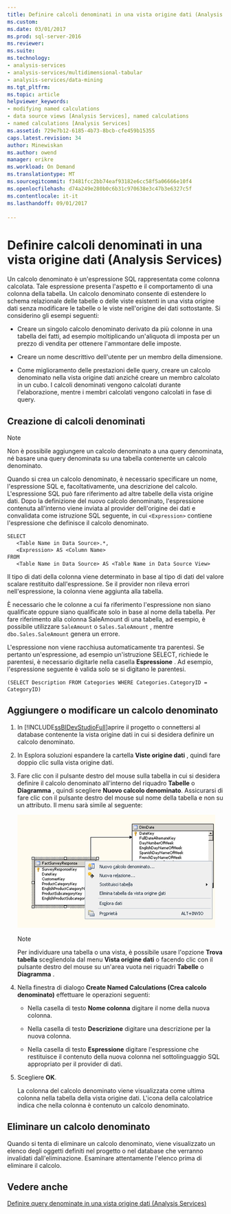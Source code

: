 ```yaml
---
title: Definire calcoli denominati in una vista origine dati (Analysis Services) | Documenti Microsoft
ms.custom: 
ms.date: 03/01/2017
ms.prod: sql-server-2016
ms.reviewer: 
ms.suite: 
ms.technology:
- analysis-services
- analysis-services/multidimensional-tabular
- analysis-services/data-mining
ms.tgt_pltfrm: 
ms.topic: article
helpviewer_keywords:
- modifying named calculations
- data source views [Analysis Services], named calculations
- named calculations [Analysis Services]
ms.assetid: 729e7b12-6185-4b73-8bcb-cfe459b15355
caps.latest.revision: 34
author: Minewiskan
ms.author: owend
manager: erikre
ms.workload: On Demand
ms.translationtype: MT
ms.sourcegitcommit: f3481fcc2bb74eaf93182e6cc58f5a06666e10f4
ms.openlocfilehash: d74a249e280b0c6b31c970638e3c47b3e6327c5f
ms.contentlocale: it-it
ms.lasthandoff: 09/01/2017

---
```

# <a name="define-named-calculations-in-a-data-source-view-analysis-services"></a>Definire calcoli denominati in una vista origine dati (Analysis Services)
  Un calcolo denominato è un'espressione SQL rappresentata come colonna calcolata. Tale espressione presenta l'aspetto e il comportamento di una colonna della tabella. Un calcolo denominato consente di estendere lo schema relazionale delle tabelle o delle viste esistenti in una vista origine dati senza modificare le tabelle o le viste nell'origine dei dati sottostante. Si considerino gli esempi seguenti:  
  
-   Creare un singolo calcolo denominato derivato da più colonne in una tabella dei fatti, ad esempio moltiplicando un'aliquota di imposta per un prezzo di vendita per ottenere l'ammontare delle imposte.  
  
-   Creare un nome descrittivo dell'utente per un membro della dimensione.  
  
-   Come miglioramento delle prestazioni delle query, creare un calcolo denominato nella vista origine dati anziché creare un membro calcolato in un cubo. I calcoli denominati vengono calcolati durante l'elaborazione, mentre i membri calcolati vengono calcolati in fase di query.  
  
## <a name="creating-named-calculations"></a>Creazione di calcoli denominati  
  
> [!NOTE]  
>  Non è possibile aggiungere un calcolo denominato a una query denominata, né basare una query denominata su una tabella contenente un calcolo denominato.  
  
 Quando si crea un calcolo denominato, è necessario specificare un nome, l'espressione SQL e, facoltativamente, una descrizione del calcolo. L'espressione SQL può fare riferimento ad altre tabelle della vista origine dati. Dopo la definizione del nuovo calcolo denominato, l'espressione contenuta all'interno viene inviata al provider dell'origine dei dati e convalidata come istruzione SQL seguente, in cui `<Expression>` contiene l'espressione che definisce il calcolo denominato.  
  
```  
SELECT   
   <Table Name in Data Source>.*,   
   <Expression> AS <Column Name>   
FROM   
   <Table Name in Data Source> AS <Table Name in Data Source View>  
```  
  
 Il tipo di dati della colonna viene determinato in base al tipo di dati del valore scalare restituito dall'espressione. Se il provider non rileva errori nell'espressione, la colonna viene aggiunta alla tabella.  
  
 È necessario che le colonne a cui fa riferimento l'espressione non siano qualificate oppure siano qualificate solo in base al nome della tabella. Per fare riferimento alla colonna SaleAmount di una tabella, ad esempio, è possibile utilizzare `SaleAmount` o `Sales.SaleAmount` , mentre `dbo.Sales.SaleAmount` genera un errore.  
  
 L'espressione non viene racchiusa automaticamente tra parentesi. Se pertanto un'espressione, ad esempio un'istruzione SELECT, richiede le parentesi, è necessario digitarle nella casella **Espressione** . Ad esempio, l'espressione seguente è valida solo se si digitano le parentesi.  
  
```  
(SELECT Description FROM Categories WHERE Categories.CategoryID = CategoryID)  
```  
  
## <a name="add-or-edit-a-named-calculation"></a>Aggiungere o modificare un calcolo denominato  
  
1.  In [!INCLUDE[ssBIDevStudioFull](../../includes/ssbidevstudiofull-md.md)]aprire il progetto o connettersi al database contenente la vista origine dati in cui si desidera definire un calcolo denominato.  
  
2.  In Esplora soluzioni espandere la cartella **Viste origine dati** , quindi fare doppio clic sulla vista origine dati.  
  
3.  Fare clic con il pulsante destro del mouse sulla tabella in cui si desidera definire il calcolo denominato all'interno del riquadro **Tabelle** o **Diagramma** , quindi scegliere **Nuovo calcolo denominato**. Assicurarsi di fare clic con il pulsante destro del mouse sul nome della tabella e non su un attributo. Il menu sarà simile al seguente:  
  
     ![Schermata dell'area di lavoro di diagramma, menu di scelta rapida](../../analysis-services/multidimensional-models/media/ssas-olapdsv-diagram.gif "schermata dell'area di lavoro di diagramma, menu di scelta rapida")  
  
    > [!NOTE]  
    >  Per individuare una tabella o una vista, è possibile usare l'opzione **Trova tabella** scegliendola dal menu **Vista origine dati** o facendo clic con il pulsante destro del mouse su un'area vuota nei riquadri **Tabelle** o **Diagramma** .  
  
4.  Nella finestra di dialogo **Create Named Calculations (Crea calcolo denominato)** effettuare le operazioni seguenti:  
  
    -   Nella casella di testo **Nome colonna** digitare il nome della nuova colonna.  
  
    -   Nella casella di testo **Descrizione** digitare una descrizione per la nuova colonna.  
  
    -   Nella casella di testo **Espressione** digitare l'espressione che restituisce il contenuto della nuova colonna nel sottolinguaggio SQL appropriato per il provider di dati.  
  
5.  Scegliere **OK**.  
  
     La colonna del calcolo denominato viene visualizzata come ultima colonna nella tabella della vista origine dati. L'icona della calcolatrice indica che nella colonna è contenuto un calcolo denominato.  
  
## <a name="delete-a-named-calculation"></a>Eliminare un calcolo denominato  
 Quando si tenta di eliminare un calcolo denominato, viene visualizzato un elenco degli oggetti definiti nel progetto o nel database che verranno invalidati dall'eliminazione. Esaminare attentamente l'elenco prima di eliminare il calcolo.  
  
## <a name="see-also"></a>Vedere anche  
 [Definire query denominate in una vista origine dati &#40;Analysis Services&#41;](../../analysis-services/multidimensional-models/define-named-queries-in-a-data-source-view-analysis-services.md)  
  
  


